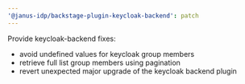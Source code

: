 ```yaml
---
'@janus-idp/backstage-plugin-keycloak-backend': patch
---
```


Provide keycloak-backend fixes:

- avoid undefined values for keycloak group members
- retrieve full list group members using pagination
- revert unexpected major upgrade of the keycloak backend plugin
